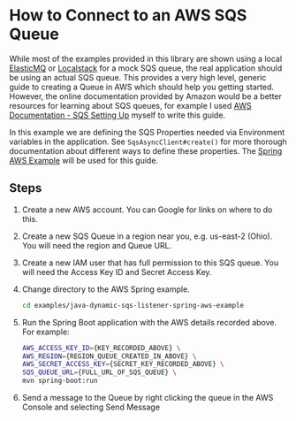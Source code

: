# How to Connect to an AWS SQS Queue

While most of the examples provided in this library are shown using a local [ElasticMQ](https://github.com/adamw/elasticmq) or
[Localstack](https://github.com/localstack/localstack) for a mock SQS queue, the real application should be using an actual SQS queue. This provides a very
high level, generic guide to creating a Queue in AWS which should help you getting started. However, the online documentation provided by Amazon would be a
better resources for learning about SQS queues, for example I used
[AWS Documentation - SQS Setting Up](https://docs.aws.amazon.com/AWSSimpleQueueService/latest/SQSDeveloperGuide/sqs-setting-up.html) myself to
write this guide.

In this example we are defining the SQS Properties needed via Environment variables in the application. See `SqsAsyncClient#create()` for more thorough
documentation about different ways to define these properties. The [Spring AWS Example](../../examples/spring-aws-example) will be
used for this guide.

## Steps

1. Create a new AWS account. You can Google for links on where to do this.
1. Create a new SQS Queue in a region near you, e.g. us-east-2 (Ohio). You will need the region and Queue URL.
1. Create a new IAM user that has full permission to this SQS queue. You will need the Access Key ID and Secret Access Key.
1. Change directory to the AWS Spring example.

    ```bash
    cd examples/java-dynamic-sqs-listener-spring-aws-example
    ```

1. Run the Spring Boot application with the AWS details recorded above. For example:

    ```bash
    AWS_ACCESS_KEY_ID={KEY_RECORDED_ABOVE} \
    AWS_REGION={REGION_QUEUE_CREATED_IN_ABOVE} \
    AWS_SECRET_ACCESS_KEY={SECRET_KEY_RECORDED_ABOVE} \
    SQS_QUEUE_URL={FULL_URL_OF_SQS_QUEUE} \
    mvn spring-boot:run
    ```

1. Send a message to the Queue by right clicking the queue in the AWS Console and selecting Send Message
